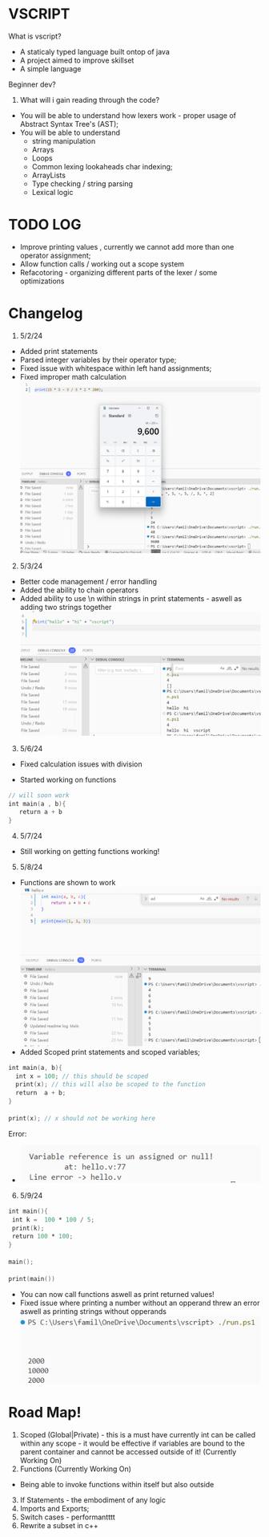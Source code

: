 # VSCRIPT


What is vscript?
- A staticaly typed language built ontop of java
- A project aimed to improve skillset
- A simple language


Beginner dev?

1. What will i gain reading through the code?
 - You will be able to understand how lexers work - proper usage of Abstract Syntax Tree's (AST);
 - You will be able to understand 
    - string manipulation 
    - Arrays
    - Loops
    - Common lexing lookaheads char indexing;
    - ArrayLists
    - Type checking / string parsing
    - Lexical logic


# TODO LOG
-  Improve printing values , currently we cannot add more than one operator assignment;
-  Allow function calls  / working out a scope system
-  Refacotoring - organizing different parts of the lexer / some optimizations  
# Changelog

1. 5/2/24 
 - Added print statements 
 - Parsed integer variables by their operator type; 
 - Fixed issue with whitespace within left hand assignments;  
 - Fixed improper math calculation
  ![alt text](screenshots/image-1.png)

2. 5/3/24 
 - Better code management / error handling 
 - Added the ability to chain operators
 - Added ability to use \n within strings in print statements - aswell as adding two strings together
 ![alt text](screenshots/image2.png)
3. 5/6/24  
 - Fixed calculation issues with division

 - Started working on functions
 ```v
 // will soon work
 int main(a , b){
    return a + b
 }
 ```
 4. 5/7/24
  - Still working on getting functions working!

 5. 5/8/24
  - Functions are shown to work
  ![Functions Working](screenshots/image.png)
  - Added Scoped print statements and scoped variables;
```v
int main(a, b){ 
  int x = 100; // this should be scoped
  print(x); // this will also be scoped to the function
  return  a + b;
}     

print(x); // x should not be working here
``` 
Error: 
  - ![unsgined print](screenshots/image3.png)

6. 5/9/24

```v
int main(){  
 int k =  100 * 100 / 5;
 print(k); 
 return 100 * 100;
}     

main();

print(main())
```
 - You can now call functions aswell as print returned values!
 - Fixed issue where printing a number without an opperand threw an error aswell as printing strings without opperands
 ![alt text](screenshots/image4.png)

# Road Map!

1. Scoped (Global|Private) - this is a must have currently int can be called within any scope - it would be effective if variables are bound to the parent container and cannot be accessed outside of it!  (Currently Working On)
2. Functions (Currently Working On)
 - Being able to invoke functions within itself but also outside 
3. If Statements - the embodiment of any logic 
4. Imports and Exports;
5. Switch cases - performantttt
6. Rewrite a subset in c++ 